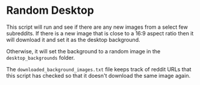 # Random Desktop

This script will run and see if there are any new images from a select few
subreddits. If there is a new image that is close to a 16:9 aspect ratio then it
will download it and set it as the desktop background.

Otherwise, it will set the background to a random image in the
`desktop_backgrounds` folder.

The `downloaded_background_images.txt` file keeps track of reddit URLs that this
script has checked so that it doesn't download the same image again.
